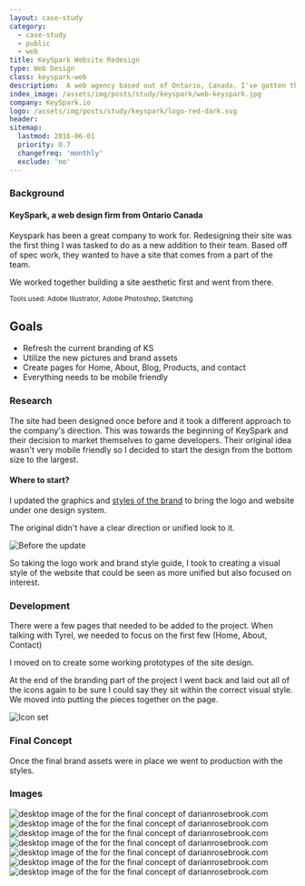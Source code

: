 ```yaml
---
layout: case-study
category:
  - case-study
  - public
  - web
title: KeySpark Website Redesign
type: Web Design
class: keyspark-web
description:  A web agency based out of Ontario, Canada. I've gotten the chance to redesign their website and do their branding. This is a two part project for Web Design and Branding
index_image: /assets/img/posts/study/keyspark/web-keyspark.jpg
company: KeySpark.io
logo: /assets/img/posts/study/keyspark/logo-red-dark.svg
header:
sitemap:
  lastmod: 2016-06-01
  priority: 0.7
  changefreq: 'monthly'
  exclude: 'no'
---
```

### Background

#### KeySpark, a web design firm from Ontario Canada

Keyspark has been a great company to work for. Redesigning their site was the first thing I was tasked to do as a new addition to their team. Based off of spec work, they wanted to have a site that comes from a part of the team.

We worked together building a site aesthetic first and went from there.

<small>Tools used: Adobe Illustrator, Adobe Photoshop, Sketching</small>

## Goals
* Refresh the current branding of KS
* Utilize the new pictures and brand assets
* Create pages for Home, About, Blog, Products, and contact
* Everything needs to be mobile friendly

### Research

The site had been designed once before and it took a different approach to the company's direction. This was towards the beginning of KeySpark and their decision to market themselves to game developers. Their original idea wasn't very mobile friendly so I decided to start the design from the bottom size to the largest.

#### Where to start?

I updated the graphics and [styles of the brand]() to bring the logo and website under one design system.

The original didn't have a clear direction or unified look to it.

![Before the update]({{site.baseurl}}/assets/img/posts/study/keyspark/homepage-before.png)

So taking the logo work and brand style guide, I took to creating a visual style of the website that could be seen as more unified but also focused on interest.

### Development

There were a few pages that needed to be added to the project. When talking with Tyrel, we needed to focus on the first few (Home, About, Contact)

I moved on to create some working prototypes of the site design.

At the end of the branding part of the project I went back and laid out all of the icons again to be sure I could say they sit within the correct visual style. We moved into putting the pieces together on the page.

![Icon set]({{site.baseurl}}/assets/img/posts/study/keyspark/web-keyspark.jpg)

### Final Concept

Once the final brand assets were in place we went to production with the styles.
### Images

<div id="img-quilt" class="grid cf">
<img class="grid-sizer" src="{{site.baseurl}}/assets/img/posts/study/keyspark/header.jpg" alt="desktop image of the for the final concept of darianrosebrook.com" />
  <img class="grid-sizer" src="{{site.baseurl}}/assets/img/posts/study/keyspark/live-index-desktop.png" alt="desktop image of the for the final concept of darianrosebrook.com" />
  <img class="grid-sizer" src="{{site.baseurl}}/assets/img/posts/study/keyspark/2-Work-Browser-finished.jpg" alt="desktop image of the for the final concept of darianrosebrook.com" />
  <img class="grid-sizer" src="{{site.baseurl}}/assets/img/posts/study/keyspark/4-About-Browser-finished.jpg" alt="desktop image of the for the final concept of darianrosebrook.com" />
  <img class="grid-sizer" src="{{site.baseurl}}/assets/img/posts/study/keyspark/5-Blog-Browser-fin.jpg" alt="desktop image of the for the final concept of darianrosebrook.com" />
  <img class="grid-sizer" src="{{site.baseurl}}/assets/img/posts/study/keyspark/featured-mobile-keyspark.png" alt="desktop image of the for the final concept of darianrosebrook.com" />
  <img class="grid-sizer" src="{{site.baseurl}}/assets/img/posts/study/keyspark/live-about-desktop.png" alt="desktop image of the for the final concept of darianrosebrook.com" />
</div>
